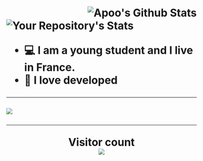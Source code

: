<h1><Hi there, I'm Lopimake</h1>

<img align="right" alt="Apoo's Github Stats" src="https://github-readme-stats.vercel.app/api?username=apoow3b&theme=tokyonight&show_icons=true&hide_border=true" />

![Your Repository's Stats](https://github-readme-stats.vercel.app/api/top-langs/?username=Lopimake&theme=tokyonight)


- 💻 I am a young student and I live in France.
- 🔩 I love developed

---

 <a href="https://github.com/Lopimake">
<img src="https://discord.c99.nl/widget/theme-1/806940419636199496.png"> </a>

---

<p align="center"> 
  Visitor count<br>
  <img src="https://profile-counter.glitch.me/khddev/count.svg" />
</p>
